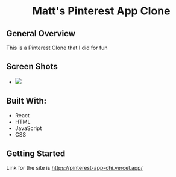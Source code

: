 <h1 align="center">Matt's Pinterest App Clone</h1>

</div>

## General Overview

This is a Pinterest Clone that I did for fun


## Screen Shots

* ![](https://i.imgur.com/EW1hzSy.jpg)



## Built With:

- React
- HTML
- JavaScript
- CSS




## Getting Started

Link for the site is https://pinterest-app-chi.vercel.app/
